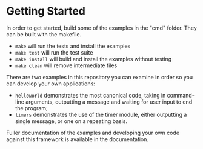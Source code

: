 
# Getting Started

In order to get started, build some of the examples in the "cmd" folder. They
can be built with the makefile.

  * `make` will run the tests and install the examples
  * `make test` will run the test suite
  * `make install` will build and install the examples without testing
  * `make clean` will remove intermediate files

There are two examples in this repository you can examine in order so you can
develop your own applications:

  * `helloworld` demonstrates the most canonical code, taking in command-line
    arguments, outputting a message and waiting for user input to end the
    program;
  * `timers` demonstrates the use of the timer module, either outputting a
    single message, or one on a repeating basis.

Fuller documentation of the examples and developing your own code against this 
framework is available in the documentation.

